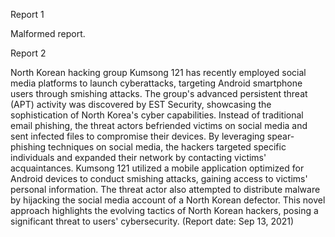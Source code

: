
Report 1

Malformed report.





Report 2

North Korean hacking group Kumsong 121 has recently employed social media platforms to launch cyberattacks, targeting Android smartphone users through smishing attacks. The group's advanced persistent threat (APT) activity was discovered by EST Security, showcasing the sophistication of North Korea's cyber capabilities. Instead of traditional email phishing, the threat actors befriended victims on social media and sent infected files to compromise their devices. By leveraging spear-phishing techniques on social media, the hackers targeted specific individuals and expanded their network by contacting victims' acquaintances. Kumsong 121 utilized a mobile application optimized for Android devices to conduct smishing attacks, gaining access to victims' personal information. The threat actor also attempted to distribute malware by hijacking the social media account of a North Korean defector. This novel approach highlights the evolving tactics of North Korean hackers, posing a significant threat to users' cybersecurity. (Report date: Sep 13, 2021)


